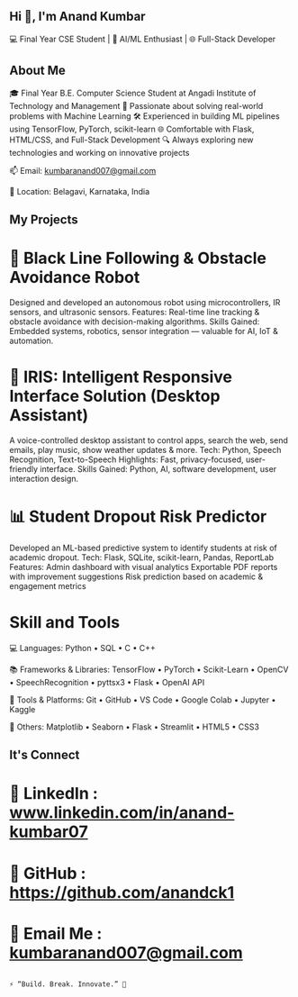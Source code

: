 ## Hi 👋, I'm Anand Kumbar 

💻 Final Year CSE Student | 🤖 AI/ML Enthusiast | 🌐 Full-Stack Developer

## About Me
🎓 Final Year B.E. Computer Science Student at Angadi Institute of Technology and Management
🤖 Passionate about solving real-world problems with Machine Learning 
🛠️ Experienced in building ML pipelines using TensorFlow, PyTorch, scikit-learn
🌐 Comfortable with Flask, HTML/CSS, and Full-Stack Development
🔍 Always exploring new technologies and working on innovative projects 

📫 Email: kumbaranand007@gmail.com

📍 Location: Belagavi, Karnataka, India

## My Projects 
# 🤖 Black Line Following & Obstacle Avoidance Robot
Designed and developed an autonomous robot using microcontrollers, IR sensors, and ultrasonic sensors.
Features: Real-time line tracking & obstacle avoidance with decision-making algorithms.
Skills Gained: Embedded systems, robotics, sensor integration — valuable for AI, IoT & automation.
# 🧠 IRIS: Intelligent Responsive Interface Solution (Desktop Assistant)
A voice-controlled desktop assistant to control apps, search the web, send emails, play music, show weather updates & more.
Tech: Python, Speech Recognition, Text-to-Speech
Highlights: Fast, privacy-focused, user-friendly interface.
Skills Gained: Python, AI, software development, user interaction design.
# 📊 Student Dropout Risk Predictor
Developed an ML-based predictive system to identify students at risk of academic dropout.
Tech: Flask, SQLite, scikit-learn, Pandas, ReportLab
Features:
Admin dashboard with visual analytics
Exportable PDF reports with improvement suggestions
Risk prediction based on academic & engagement metrics

# Skill and Tools
💻 Languages:
Python • SQL • C • C++

📚 Frameworks & Libraries:
TensorFlow • PyTorch • Scikit-Learn • OpenCV • SpeechRecognition • pyttsx3 • Flask • OpenAI API 

🧰 Tools & Platforms:
Git • GitHub • VS Code • Google Colab • Jupyter • Kaggle

🎨 Others:
Matplotlib • Seaborn • Flask • Streamlit • HTML5 • CSS3
## lt's Connect

# 🔗 LinkedIn : www.linkedin.com/in/anand-kumbar07

# 🐙 GitHub : https://github.com/anandck1

# 📧 Email Me : kumbaranand007@gmail.com

                                                                                      ⚡ “Build. Break. Innovate.” 🚀 
